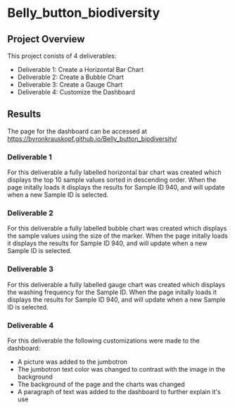 # Belly_button_biodiversity

## Project Overview

This project conists of 4 deliverables:

- Deliverable 1: Create a Horizontal Bar Chart
- Deliverable 2: Create a Bubble Chart
- Deliverable 3: Create a Gauge Chart
- Deliverable 4: Customize the Dashboard

## Results

The page for the dashboard can be accessed at https://byronkrauskopf.github.io/Belly_button_biodiversity/

### Deliverable 1

For this deliverable a fully labelled horizontal bar chart was created which displays the top 10 sample values sorted in descending order. When the page initally loads it displays the results for Sample ID 940, and will update when a new Sample ID is selected.

### Deliverable 2

For this deliverable a fully labelled bubble chart was created which displays the sample values using the size of the marker. When the page initally loads it displays the results for Sample ID 940, and will update when a new Sample ID is selected.

### Deliverable 3

For this deliverable a fully labelled gauge chart was created which displays the washing frequency for the Sample ID. When the page initally loads it displays the results for Sample ID 940, and will update when a new Sample ID is selected.

### Deliverable 4

For this deliverable the following customizations were made to the dashboard:
- A picture was added to the jumbotron
- The jumbotron text color was changed to contrast with the image in the background
- The background of the page and the charts was changed
- A paragraph of text was added to the dashboard to further explain it's use
